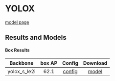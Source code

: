 # YOLOX

[model page](https://github.com/open-mmlab/mmdetection/blob/3.x/configs/yolox/README.md)

## Results and Models

#### Box Results

|   Backbone   | box AP |          Config           |                                                 Download                                                  |
| :----------: | :----: | :-----------------------: | :-------------------------------------------------------------------------------------------------------: |
| yolox_s_le2i |  62.1  | [config](yolox_s_le2i.py) | [model](https://github.com/okotaku/dethub-weights/releases/download/v0.1.1le2i/yolox_s_le2i-290f0ebf.pth) |
